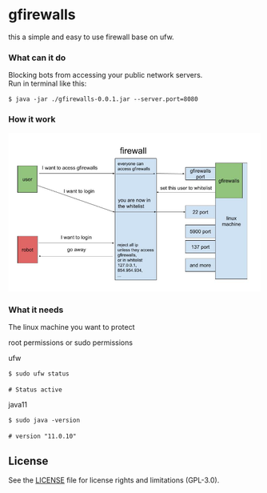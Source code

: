 # gfirewalls
this a simple and easy to use firewall base on ufw.  

### What can it do
Blocking bots from accessing your public network servers.  
Run in terminal like this:
```shell
$ java -jar ./gfirewalls-0.0.1.jar --server.port=8080
```
### How it work
![how gfirewalls work pic](./introduction/how_gfirewalls_work.jpg)

### What it needs
The linux machine you want to protect  

root permissions or sudo permissions  

ufw  
```shell
$ sudo ufw status

# Status active
```
java11  
```shell
$ sudo java -version

# version "11.0.10"
```
## License

See the [LICENSE](LICENSE.md) file for license rights and limitations (GPL-3.0).
